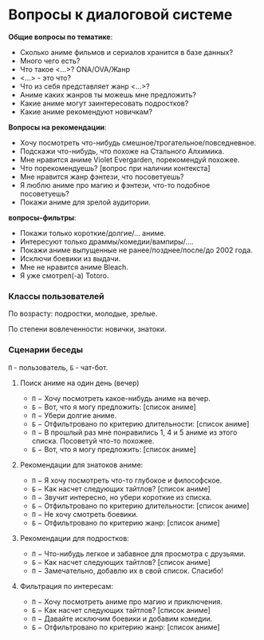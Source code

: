 # Вопросы к диалоговой системе

**Общие вопросы по тематике**:

- Сколько аниме фильмов и сериалов хранится в базе данных?
- Много чего есть?
- Что такое <...>? ONA/OVA/Жанр
- <...> - это что?
- Что из себя представляет жанр <...>?
- Аниме каких жанров ты можешь мне предложить?
- Какие аниме могут заинтересовать подростков?
- Какие аниме рекомендуют новичкам?

**Вопросы на рекомендации**:

- Хочу посмотреть что-нибудь смешное/трогательное/повседневное.
- Подскажи что-нибудь, что похоже на Стального Алхимика.
- Мне нравится аниме Violet Evergarden, порекомендуй похожее.
- Что порекомендуешь? [вопрос при наличии контекста]
- Мне нравится жанр фэнтези, что посоветуешь?
- Я люблю аниме про магию и фэнтези, что-то подобное посоветуешь?
- Покажи аниме для зрелой аудитории.

**вопросы-фильтры**:

- Покажи только короткие/долгие/... аниме.
- Интересуют только драммы/комедии/вампиры/....
- Покажи аниме выпущенные не ранее/позднее/после/до 2002 года.
- Исключи боевики из выдачи.
- Мне не нравится аниме Bleach.
- Я уже смотрел(-а) Totoro.

### Классы пользователей

По возрасту: подростки, молодые, зрелые.

По степени вовлеченности: новички, знатоки.

### Сценарии беседы

`П` - пользователь, `Б` - чат-бот.

1. Поиск аниме на один день (вечер)

    - `П` $-$ Хочу посмотреть какое-нибудь аниме на вечер.
    - `Б` $-$ Вот, что я могу предложить: [список аниме]
    - `П` $-$ Убери долгие аниме.
    - `Б` $-$ Отфильтровано по критерию длительности: [список аниме]
    - `П` $-$ В прошлый раз мне понравились 1, 4 и 5 аниме из этого списка. Посоветуй что-то похожее.
    - `Б` $-$ Вот, что я могу предложить: [список аниме]

2. Рекомендации для знатоков аниме:
   - `П` $-$ Я хочу посмотреть что-то глубокое и философское.
   - `Б` $-$ Как насчет следующих тайтлов? [список аниме]
   - `П` $-$ Звучит интересно, но убери короткие из списка.
   - `Б` $-$ Отфильтровано по критерию длительности: [список аниме]
   - `П` $-$ Не хочу смотреть боевики.
   - `Б` $-$ Отфильтровано по критерию жанр: [список аниме]   

3. Рекомендации для подростков:
   - `П` $-$ Что-нибудь легкое и забавное для просмотра с друзьями.
   - `Б` $-$ Как насчет следующих тайтлов? [список аниме]
   - `П` $-$ Замечательно, добавлю их в свой список. Спасибо!

4. Фильтрация по интересам:
   - `П` $-$ Хочу посмотреть аниме про магию и приключения.
   - `Б` $-$ Как насчет следующих тайтлов? [список аниме]
   - `П` $-$ Давайте исключим боевики и добавим комедии.
   - `Б` $-$ Отфильтровано по критерию жанр: [список аниме]
